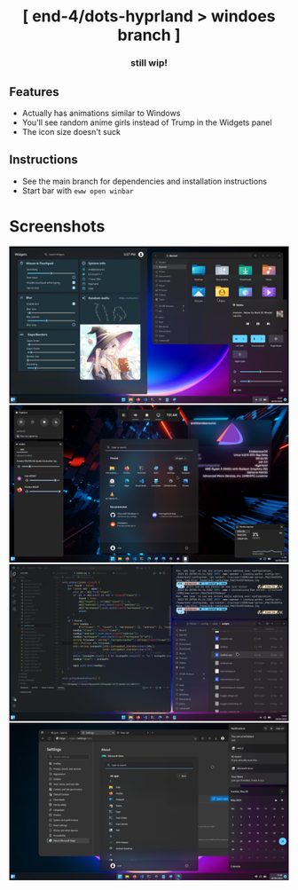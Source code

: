<div align="center">
    <h1>[ end-4/dots-hyprland > windoes branch ]</h1>
    <h3> still wip! </h3>
</div>

## Features
 - Actually has animations similar to Windows
 - You'll see random anime girls instead of Trump in the Widgets panel
 - The icon size doesn't suck
## Instructions
 - See the main branch for dependencies and installation instructions
 - Start bar with `eww open winbar`

 # Screenshots
 ![dots-hyprland](./assets/screenshot6.png)
 ![dots-hyprland](./assets/screenshot3.png)
 ![dots-hyprland](./assets/screenshot5.png)
 ![dots-hyprland](./assets/screenshot4.png)
